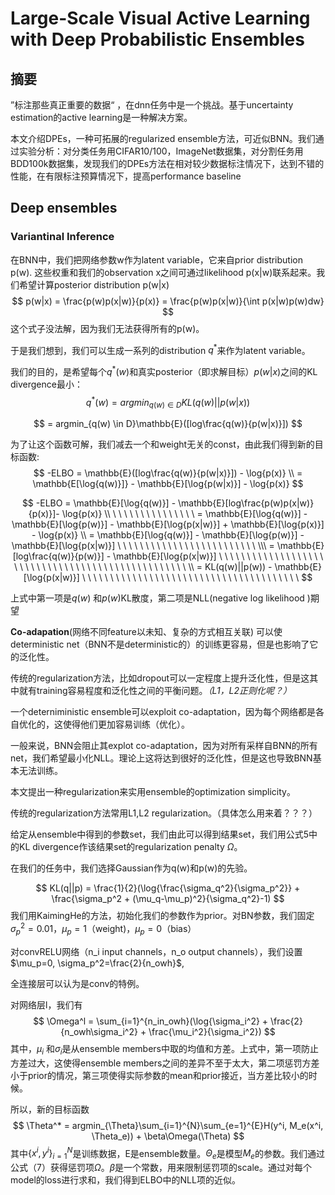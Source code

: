 # Large-Scale Visual Active Learning with Deep Probabilistic Ensembles

## 摘要

”标注那些真正重要的数据“ ，在dnn任务中是一个挑战。基于uncertainty estimation的active learning是一种解决方案。

本文介绍DPEs，一种可拓展的regularized ensemble方法，可近似BNN。我们通过实验分析：对分类任务用CIFAR10/100，ImageNet数据集，对分割任务用BDD100k数据集，发现我们的DPEs方法在相对较少数据标注情况下，达到不错的性能，在有限标注预算情况下，提高performance baseline



## Deep ensembles

### Variantinal Inference

在BNN中，我们把网络参数w作为latent variable，它来自prior distribution p(w). 这些权重和我们的observation x之间可通过likelihood p(x|w)联系起来。我们希望计算posterior distribution p(w|x)
$$
p(w|x) = \frac{p(w)p(x|w)}{p(x)} = \frac{p(w)p(x|w)}{\int p(x|w)p(w)dw}
$$
这个式子没法解，因为我们无法获得所有的p(w)。

于是我们想到，我们可以生成一系列的distribution $q^*$来作为latent variable。

我们的目的，是希望每个$q^*(w)$和真实posterior（即求解目标）$p(w|x)$之间的KL divergence最小：
$$
q^*(w) = argmin_{q(w)\in D}KL(q(w)||p(w|x))
$$

$$
= argmin_{q(w) \in D}\mathbb{E}([log\frac{q(w)}{p(w|x)}])
$$



为了让这个函数可解，我们减去一个和weight无关的const，由此我们得到新的目标函数:
$$
-ELBO = \mathbb{E}([log\frac{q(w)}{p(w|x)}]) - \log{p(x)} \\
= \mathbb{E[\log{q(w)}]} - \mathbb{E}[\log{p(w|x)}] - \log{p(x)}
$$

$$
-ELBO = \mathbb{E}[\log{q(w)}] - \mathbb{E}[log\frac{p(w)p(x|w)}{p(x)}]- \log{p(x)} 
\\
\ \ \ \ \ \ \ \ \ \ \ \ \ \ \  
= \mathbb{E}[\log{q(w)}] - \mathbb{E}[\log{p(w)}] - \mathbb{E}[\log{p(x|w)}] + \mathbb{E}[\log{p(x)}] - \log{p(x)}
\\
= \mathbb{E}[\log{q(w)}] - \mathbb{E}[\log{p(w)}] - \mathbb{E}[\log{p(x|w)}]
\ \ \ \ \ \ \ \ \ \ \ \ \ \ \ \ \ \ \ \ \ \ \ \ \ \\\
= \mathbb{E}[log\frac{q(w)}{p(w)}] - \mathbb{E}[\log{p(x|w)}] 
\ \ \ \ \ \ \ \  \ \ \ \ \ \ \ \  \ \ \ \ \ \ \ \ \ \ \ \ \ \ \ \ \ \ \ \ \ \ \ \ \ \ \ \ \ \ \ \ \ \ \\
= KL(q(w)||p(w)) - \mathbb{E}[\log{p(x|w)}]
\ \ \ \ \ \ \  \ \ \ \ \ \ \ \  \ \ \ \ \ \ \ \ \ \ \ \ \ \ \ \ \ \ \ \ \ \ \ \
$$

上式中第一项是$q(w)$ 和$p(w)$KL散度，第二项是NLL(negative log  likelihood )期望



**Co-adapation**(网络不同feature以未知、复杂的方式相互关联) 可以使deterministic net（BNN不是deterministic的）的训练更容易，但是也影响了它的泛化性。

传统的regularization方法，比如dropout可以一定程度上提升泛化性，但是这其中就有training容易程度和泛化性之间的平衡问题。*（L1，L2正则化呢？）*

一个deterniministic ensemble可以exploit co-adaptation，因为每个网络都是各自优化的，这使得他们更加容易训练（优化）。



一般来说，BNN会阻止其explot co-adaptation，因为对所有采样自BNN的所有net，我们希望最小化NLL。理论上这将达到很好的泛化性，但是这也导致BNN基本无法训练。

本文提出一种regularization来实用ensemble的optimization simplicity。



传统的regularization方法常用L1,L2 regularization。（具体怎么用来着？？？）

给定从ensemble中得到的参数set，我们由此可以得到结果set，我们用公式5中的KL divergence作该结果set的regularization penalty $\Omega$。



在我们的任务中，我们选择Gaussian作为q(w)和p(w)的先验。


$$
KL(q||p) = \frac{1}{2}(\log{\frac{\sigma_q^2}{\sigma_p^2}} + \frac{\sigma_p^2 + (\mu_q-\mu_p)^2}{\sigma_q^2}-1)
$$
我们用KaimingHe的方法，初始化我们的参数作为prior。对BN参数，我们固定$\sigma_p^2=0.01$，$\mu_p=1$（weight)，$\mu_p=0$（bias）

对convRELU网络（n_i input channels，n_o output channels），我们设置$\mu_p=0, \sigma_p^2=\frac{2}{n_owh}$,

全连接层可以认为是conv的特例。

对网络层l，我们有  
$$
\Omega^l = \sum_{i=1}^{n_in_owh}(\log{\sigma_i^2} + \frac{2}{n_owh\sigma_i^2} + \frac{\mu_i^2}{\sigma_i^2})
$$
其中，$\mu_i$ 和$\sigma_i$是从ensemble members中取的均值和方差。上式中，第一项防止方差过大，这使得ensemble members之间的差异不至于太大，第二项惩罚方差小于prior的情况，第三项使得实际参数的mean和prior接近，当方差比较小的时候。

所以，新的目标函数
$$
\Theta^* = argmin_{\Theta}\sum_{i=1}^{N}\sum_{e=1}^{E}H(y^i, M_e(x^i, \Theta_e)) + \beta\Omega(\Theta)
$$
其中$\{x^i, y^i\}_{i=1}^{N}$是训练数据，E是ensemble数量。$\Theta_e$是模型$M_e$的参数。我们通过公式（7）获得惩罚项$\Omega$。$\beta$是一个常数，用来限制惩罚项的scale。通过对每个model的loss进行求和，我们得到ELBO中的NLL项的近似。









